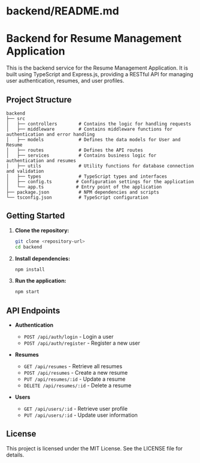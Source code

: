 # backend/README.md

# Backend for Resume Management Application

This is the backend service for the Resume Management Application. It is built using TypeScript and Express.js, providing a RESTful API for managing user authentication, resumes, and user profiles.

## Project Structure

```
backend
├── src
│   ├── controllers        # Contains the logic for handling requests
│   ├── middleware         # Contains middleware functions for authentication and error handling
│   ├── models             # Defines the data models for User and Resume
│   ├── routes             # Defines the API routes
│   ├── services           # Contains business logic for authentication and resumes
│   ├── utils              # Utility functions for database connection and validation
│   ├── types              # TypeScript types and interfaces
│   ├── config.ts         # Configuration settings for the application
│   └── app.ts            # Entry point of the application
├── package.json           # NPM dependencies and scripts
└── tsconfig.json          # TypeScript configuration
```

## Getting Started

1. **Clone the repository:**
   ```bash
   git clone <repository-url>
   cd backend
   ```

2. **Install dependencies:**
   ```bash
   npm install
   ```

3. **Run the application:**
   ```bash
   npm start
   ```

## API Endpoints

- **Authentication**
  - `POST /api/auth/login` - Login a user
  - `POST /api/auth/register` - Register a new user

- **Resumes**
  - `GET /api/resumes` - Retrieve all resumes
  - `POST /api/resumes` - Create a new resume
  - `PUT /api/resumes/:id` - Update a resume
  - `DELETE /api/resumes/:id` - Delete a resume

- **Users**
  - `GET /api/users/:id` - Retrieve user profile
  - `PUT /api/users/:id` - Update user information

## License

This project is licensed under the MIT License. See the LICENSE file for details.